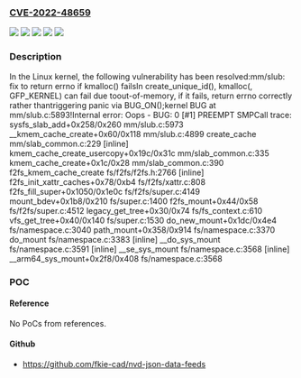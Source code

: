 ### [CVE-2022-48659](https://cve.mitre.org/cgi-bin/cvename.cgi?name=CVE-2022-48659)
![](https://img.shields.io/static/v1?label=Product&message=Linux&color=blue)
![](https://img.shields.io/static/v1?label=Version&message=&color=brightgreen)
![](https://img.shields.io/static/v1?label=Version&message=2.6.22%20&color=brightgreen)
![](https://img.shields.io/static/v1?label=Version&message=81819f0fc8285a2a5a921c019e3e3d7b6169d225%20&color=brightgreen)
![](https://img.shields.io/static/v1?label=Vulnerability&message=n%2Fa&color=blue)

### Description

In the Linux kernel, the following vulnerability has been resolved:mm/slub: fix to return errno if kmalloc() failsIn create_unique_id(), kmalloc(, GFP_KERNEL) can fail due toout-of-memory, if it fails, return errno correctly rather thantriggering panic via BUG_ON();kernel BUG at mm/slub.c:5893!Internal error: Oops - BUG: 0 [#1] PREEMPT SMPCall trace: sysfs_slab_add+0x258/0x260 mm/slub.c:5973 __kmem_cache_create+0x60/0x118 mm/slub.c:4899 create_cache mm/slab_common.c:229 [inline] kmem_cache_create_usercopy+0x19c/0x31c mm/slab_common.c:335 kmem_cache_create+0x1c/0x28 mm/slab_common.c:390 f2fs_kmem_cache_create fs/f2fs/f2fs.h:2766 [inline] f2fs_init_xattr_caches+0x78/0xb4 fs/f2fs/xattr.c:808 f2fs_fill_super+0x1050/0x1e0c fs/f2fs/super.c:4149 mount_bdev+0x1b8/0x210 fs/super.c:1400 f2fs_mount+0x44/0x58 fs/f2fs/super.c:4512 legacy_get_tree+0x30/0x74 fs/fs_context.c:610 vfs_get_tree+0x40/0x140 fs/super.c:1530 do_new_mount+0x1dc/0x4e4 fs/namespace.c:3040 path_mount+0x358/0x914 fs/namespace.c:3370 do_mount fs/namespace.c:3383 [inline] __do_sys_mount fs/namespace.c:3591 [inline] __se_sys_mount fs/namespace.c:3568 [inline] __arm64_sys_mount+0x2f8/0x408 fs/namespace.c:3568

### POC

#### Reference
No PoCs from references.

#### Github
- https://github.com/fkie-cad/nvd-json-data-feeds

